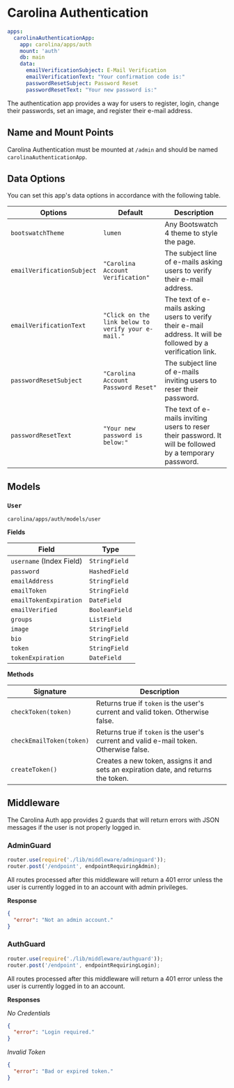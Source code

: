 
# Carolina Authentication #

```yml
apps:
  carolinaAuthenticationApp:
    app: carolina/apps/auth
    mount: 'auth'
    db: main
    data:
      emailVerificationSubject: E-Mail Verification
      emailVerificationText: "Your confirmation code is:"
      passwordResetSubject: Password Reset
      passwordResetText: "Your new password is:"
```

The authentication app provides a way for users to register, login,
change their passwords, set an image, and register their e-mail address.

## Name and Mount Points #

Carolina Authentication must be mounted at `/admin` and should be named
`carolinaAuthenticationApp`.

## Data Options #

You can set this app's data options in accordance with the following table.

| Options | Default | Description |
| --- | --- | -- |
| `bootswatchTheme` | `lumen` | Any Bootswatch 4 theme to style the page. |
| `emailVerificationSubject` | `"Carolina Account Verification"` | The subject line of e-mails asking users to verify their e-mail address. |
| `emailVerificationText` | `"Click on the link below to verify your e-mail."` | The text of e-mails asking users to verify their e-mail address. It will be followed by a verification link. |
| `passwordResetSubject` | `"Carolina Account Password Reset"` | The subject line of e-mails inviting users to reser their password. |
| `passwordResetText` | `"Your new password is below:"` | The text of e-mails inviting users to reser their password. It will be followed by a temporary password. |

## Models #

### `User` #

`carolina/apps/auth/models/user`

**Fields**

| Field | Type |
| --- | --- |
| `username` (Index Field) | `StringField` |
| `password` | `HashedField` |
| `emailAddress` | `StringField` |
| `emailToken` | `StringField` |
| `emailTokenExpiration` | `DateField` |
| `emailVerified` | `BooleanField` |
| `groups` | `ListField` |
| `image` | `StringField` |
| `bio` | `StringField` |
| `token` | `StringField` |
| `tokenExpiration` | `DateField` |

**Methods**

| Signature | Description |
| --- | --- |
| `checkToken(token)` | Returns true if `token` is the user's current and valid token. Otherwise false. |
| `checkEmailToken(token)` | Returns true if `token` is the user's current and valid e-mail token. Otherwise false. |
| `createToken()` | Creates a new token, assigns it and sets an expiration date, and returns the token. |

## Middleware #

The Carolina Auth app provides 2 guards that will return errors with JSON
messages if the user is not properly logged in.

### AdminGuard #

```js
router.use(require('./lib/middleware/adminguard'));
router.post('/endpoint', endpointRequiringAdmin);
```

All routes processed after this middleware will return a 401 error
unless the user is currently logged in to an account with admin
privileges.

**Response**

```json
{
  "error": "Not an admin account."
}
```

### AuthGuard #

```js
router.use(require('./lib/middleware/authguard'));
router.post('/endpoint', endpointRequiringLogin);
```

All routes processed after this middleware will return a 401 error
unless the user is currently logged in to an account.

**Responses**

*No Credentials*

```json
{
  "error": "Login required."
}
```

*Invalid Token*

```json
{
  "error": "Bad or expired token."
}
```
